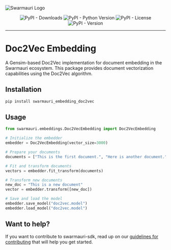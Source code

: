 ![Swarmauri Logo](https://res.cloudinary.com/dbjmpekvl/image/upload/v1730099724/Swarmauri-logo-lockup-2048x757_hww01w.png)

<div align="center">

![PyPI - Downloads](https://img.shields.io/pypi/dm/swarmauri_embedding_doc2vec)
![PyPI - Python Version](https://img.shields.io/pypi/pyversions/swarmauri_embedding_doc2vec)
![PyPI - License](https://img.shields.io/pypi/l/swarmauri_embedding_doc2vec)
![PyPI - Version](https://img.shields.io/pypi/v/swarmauri_embedding_doc2vec?label=swarmauri_embedding_doc2vec&color=green)

</div>

---

# Doc2Vec Embedding

A Gensim-based Doc2Vec implementation for document embedding in the Swarmauri ecosystem. This package provides document vectorization capabilities using the Doc2Vec algorithm.

## Installation

```bash
pip install swarmauri_embedding_doc2vec
```

## Usage

```python
from swarmauri.embeddings.Doc2VecEmbedding import Doc2VecEmbedding

# Initialize the embedder
embedder = Doc2VecEmbedding(vector_size=3000)

# Prepare your documents
documents = ["This is the first document.", "Here is another document.", "And a third one"]

# Fit and transform documents
vectors = embedder.fit_transform(documents)

# Transform new documents
new_doc = "This is a new document"
vector = embedder.transform([new_doc])

# Save and load the model
embedder.save_model("doc2vec.model")
embedder.load_model("doc2vec.model")
```

## Want to help?

If you want to contribute to swarmauri-sdk, read up on our [guidelines for contributing](https://github.com/swarmauri/swarmauri-sdk/blob/master/contributing.md) that will help you get started.
